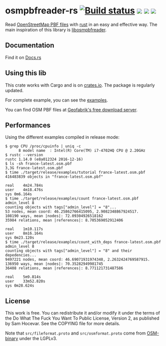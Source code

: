 # osmpbfreader-rs [![Build status](https://travis-ci.org/TeXitoi/osmpbfreader-rs.svg?branch=master)](https://travis-ci.org/TeXitoi/osmpbfreader-rs) [![](https://ci.appveyor.com/api/projects/status/0po5osv2wjb6v07m/branch/master?svg=true)](https://ci.appveyor.com/project/TeXitoi/osmpbfreader-rs/branch/master) [![](https://img.shields.io/crates/v/osmpbfreader.svg)](https://crates.io/crates/osmpbfreader) [![](https://docs.rs/osmpbfreader/badge.svg)](https://docs.rs/osmpbfreader)

Read [OpenStreetMap PBF
files](http://wiki.openstreetmap.org/wiki/PBF_Format) with
[rust](http://www.rust-lang.org) in an easy and effective way.
The main inspiration of this library is
[libosmpbfreader](https://github.com/CanalTP/libosmpbfreader).

## Documentation

Find it on [Docs.rs](https://docs.rs/osmpbfreader)

## Using this lib

This crate works with Cargo and is on
[crates.io](https://crates.io/crates/osmpbfreader). The package is regularly
updated.

For complete example, you can see the [examples](examples/).

You can find OSM PBF files at [Geofabrik's free download server](http://download.geofabrik.de/).

## Performances

Using the different examples compiled in release mode:
```
$ grep CPU /proc/cpuinfo | uniq -c
      8 model name	: Intel(R) Core(TM) i7-4702HQ CPU @ 2.20GHz
$ rustc --version
rustc 1.14.0 (e8a012324 2016-12-16)
$ ls -sh france-latest.osm.pbf
3,3G france-latest.osm.pbf
$ time ./target/release/examples/tutorial france-latest.osm.pbf
416483839 objects in "france-latest.osm.pbf"

real	4m24.784s
user	4m18.476s
sys	0m6.164s
$ time ./target/release/examples/count france-latest.osm.pbf admin_level 8
counting objects with tags["admin_level"] = "8"...
53 nodes, mean coord: 46.25862766415095, 2.9082348867924517.
108190 ways, mean |nodes|: 72.09304926518162
35984 relations, mean |references|: 8.705369052912406

real	1m10.117s
user	8m16.164s
sys	0m23.120s
$ time ./target/release/examples/count_with_deps france-latest.osm.pbf admin_level 8
counting objects with tags["admin_level"] = "8" and their depedencies...
9497221 nodes, mean coord: 46.69071931974348, 2.2632424769587915.
136950 ways, mean |nodes|: 70.35282949981745
36408 relations, mean |references|: 8.771121731487586

real	5m9.814s
user	33m52.820s
sys	0m28.624s
```

## License

This work is free. You can redistribute it and/or modify it under the
terms of the Do What The Fuck You Want To Public License, Version 2,
as published by Sam Hocevar. See the COPYING file for more details.

Note that `src/fileformat.proto` and `src/osmformat.proto` come from
[OSM-binary](https://github.com/scrosby/OSM-binary) under the LGPLv3.
